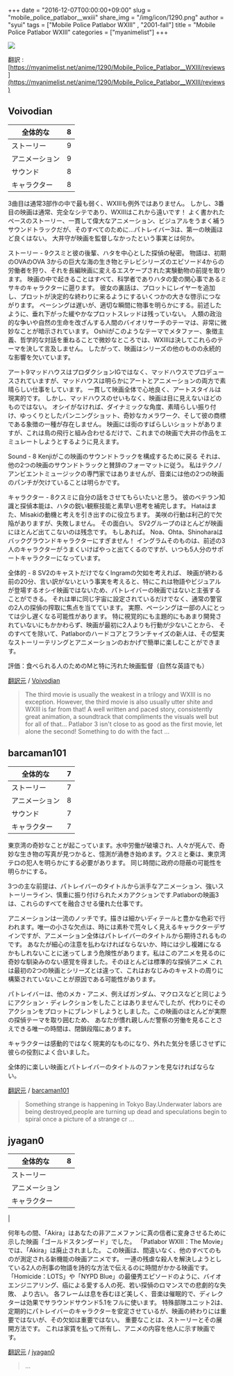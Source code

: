 +++
date = "2016-12-07T00:00:00+09:00"
slug = "mobile_police_patlabor__wxiii"
share_img = "/img/icon/1290.png"
author = "syui"
tags = ["Mobile Police Patlabor WXIII" , "2001-fall"]
title = "Mobile Police Patlabor WXIII"
categories = ["myanimelist"]
+++

![](https://myanimelist.cdn-dena.com/images/anime/1/1290.jpg)


<!--more-->

翻訳 : [https://myanimelist.net/anime/1290/Mobile_Police_Patlabor__WXIII/reviews](https://myanimelist.net/anime/1290/Mobile_Police_Patlabor__WXIII/reviews)


## Voivodian



全体的な|  8
--- | ---
ストーリー|  9
アニメーション|  9
サウンド|  8
キャラクター|  8

3曲目は通常3部作の中で最も弱く、WXIIIも例外ではありません。 しかし、3番目の映画は通常、完全なシテであり、WXIIIはこれから遠いです！ よく書かれたペースのストーリー、一貫して偉大なアニメーション、ビジュアルをうまく補うサウンドトラックだが、そのすべてのために...パトレイバー3は、第一の映画ほど良くはない。 大井守が映画を監督しなかったという事実とは何か。

ストーリー -  9クスミと彼の後輩、ハタを中心とした探偵の秘密。 物語は、初期のOVAのOVA 3からの巨大な海の生き物とテレビシリーズのエピソード4からの労働者を狩り、それを長編映画に変えるエスケープされた実験動物の前提を取ります。 映画の中で起きることはすべて、科学者でありハタの愛の関心事であるミサキのキャラクターに遡ります。 彼女の裏話は、プロットにレイヤーを追加し、プロットが決定的な終わりに来るようにするいくつかの大きな啓示につながります。 ペーシングは遅いが、適切な瞬間に物事を明らかにする。前述したように、垂れ下がった緩やかなプロットスレッドは残っていない。 人類の政治的な争いや自然の生命を改ざんする人間のバイオリサーチのテーマは、非常に微妙なことが暗示されています。  Oshiiがこのようなテーマでメタファー、象徴主義、哲学的な対話を重ねることで微妙なところでは、WXIIIは決してこれらのテーマを決して言及しません。 したがって、映画はシリーズの他のものの永続的な影響を欠いています。

アート9マッドハウスはプロダクションIGではなく、マッドハウスでプロデュースされていますが、マッドハウスは明らかにアートとアニメーションの両方で素晴らしい仕事をしています。 一貫して映画全体で心地良く、アートスタイルは現実的です。 しかし、マッドハウスのせいもなく、映画は目に見えないほどのものではない。 オシイがなければ、ダイナミックな角度、素晴らしい振り付け、ゆっくりとしたパンニングショット、奇妙なカメラワーク、そして彼の商標である象徴の一種が存在しません。 映画には街のすばらしいショットがありますが、これは鳥の飛行と組み合わせるだけで、これまでの映画で大井の作品をエミュレートしようとするように見えます。

Sound  -  8 Kenjiがこの映画のサウンドトラックを構成するために戻る それは、他の2つの映画のサウンドトラックと賛辞のフォーマットに従う。 私はテクノ/アンビエントミュージックの専門家ではありませんが、音楽には他の2つの映画のパンチが欠けていることは明らかです。

キャラクター -  8クスミに自分の話をさせてもらいたいと思う。 彼のベテラン知識と探偵本能は、ハタの鋭い観察技能と素早い思考を補完します。  Hataはまた、Misakiの動機と考えを引き出すのに役立ちます。 美咲の行動は利己的で欠陥がありますが、失敗しません。 その面白い。  SV2グループのほとんどが映画にほとんど出てこないのは残念です。 もしあれば。  Noa、Ohta、Shinoharaはバックグラウンドキャラクターにすぎません！ イングラムそのものは、前述の3人のキャラクターがうまくいけばやっと出てくるのですが、いつも5人分のサポートキャラクターになっています。

全体的 -  8
SV2のキャストだけでなくIngramの欠如を考えれば、 映画が終わる前の20分、言い訳がないという事実を考えると、特にこれは物語やビジュアルが登場するオシイ映画ではないため、パトレイバーの映画ではないと主張することができる。 それは単に同じ宇宙に設定されているだけでなく、通常の警官の2人の探偵の搾取に焦点を当てています。 実際、ペーシングは一部の人にとっては少し遅くなる可能性があります。 特に視覚的にも主題的にもあまり開発されていないにもかかわらず、映画が最初に2人よりも行動が少ないことから、 そのすべてを除いて、Patlaborのハードコアとフランチャイズの新人は、その堅実なストーリーテリングとアニメーションのおかげで簡単に楽しむことができます。

評価：食べられる人のためのMと特に汚れた映画監督（自然な英語でも）

[翻訳元](https://myanimelist.net/reviews.php?id=200862) / [Voivodian](https://myanimelist.net/profile/Voivodian/reviews)


> The third movie is usually the weakest in a trilogy and WXIII is no exception. However, the third movie is also usually utter shite and WXIII is far from that! A well written and paced story, consistently great animation, a soundtrack that compliments the visuals well but for all of that... Patlabor 3 isn't close to as good as the first movie, let alone the second! Something to do with the fact ...

## barcaman101



全体的な|  7
--- | ---
ストーリー|  7
アニメーション|  8
サウンド|  7
キャラクター|  7

東京湾の奇妙なことが起こっています。水中労働が破壊され、人々が死んで、奇妙な生き物の写真が見つかると、憶測が渦巻き始めます。クスミと秦は、東京湾テロの犯人を明らかにする必要があります。 同じ時間に政府の隠蔽の可能性を明らかにする。

3つの主な前提は、パトレイバーのタイトルから派手なアニメーション、強いストーリーライン、慎重に振り付けられたメカアクションです.Patlaborの映画3は、これらのすべてを融合させる優れた仕事です。

アニメーションは一流のノッチです。描きは細かいディテールと豊かな色彩で行われます。唯一の小さな欠点は、時には素朴で荒々しく見えるキャラクターデザインですが、アニメーション全体はパトレイバーのタイトルから期待されるものです。 あなたが細心の注意を払わなければならないか、時には少し複雑になるかもしれないことに迷ってしまう危険性があります。私はこのアニメを見るのに奇妙な馴染みのない感覚を得ました。そのほとんどは標準的な探偵アニメ これは最初の2つの映画とシリーズとは違って、これはおなじみのキャストの周りに構築されていないことが原因である可能性があります。

パトレイバーは、他のメカ・アニメ、例えばガンダム、マクロスなどと同じようにアクション・ディレクションをしたことはありませんでしたが、代わりにそのアクションをプロットにブレンドしようとしました。この映画のほとんどが実際の探偵テーマを取り囲むため、 あなたが慣れ親しんだ警察の労働を見ることさえできる唯一の時間は、閉鎖段階にあります。

キャラクターは感動的ではなく現実的なものになり、外れた気分を感じさせずに彼らの役割によく合いました。

全体的に楽しい映画とパトレイバーのタイトルのファンを見なければならない。

[翻訳元](https://myanimelist.net/reviews.php?id=79430) / [barcaman101](https://myanimelist.net/profile/barcaman101/reviews)


> Something strange is happening in Tokyo Bay.Underwater labors are being destroyed,people are turning up dead and speculations begin to spiral once a picture of a strange cr ...

## jyagan0



全体的な|  8
--- | ---
ストーリー|
アニメーション|
キャラクター|
|

何年もの間、「Akira」はあなたの非アニメファンに真の信者に変身させるために示した映画「ゴールドスタンダード」でした。  「Patlabor WXIII：The Movie」では、「Akira」は廃止されました。 この映画は、間違いなく、他のすべてのものが測定される新機能の映画アニメです。 一連の残虐な殺人を解決しようとしている2人の刑事の物語を詩的な方法で伝えるのに時間がかかる映画です。  「Homicide：LOTS」や「NYPD Blue」の最優秀エピソードのように、バイオエンジニアリング、癌による愛する人の死、若い探偵のロマンスでの悲劇的な失敗、 より古い。 各フレームは息を呑むほど美しく、音楽は催眠的で、ディレクターは効果でサラウンドサウンド5.1をフルに使います。 特殊部隊ユニット2は、定期的にパトレイバーのキャラクターを安定させているが、映画の終わりには重要ではないが、その欠如は重要ではない。 重要なことは、ストーリーとその展開方法です。 これは家賃を払って所有し、アニメの内容を他人に示す映画です。

[翻訳元](https://myanimelist.net/reviews.php?id=146501) / [jyagan0](https://myanimelist.net/profile/jyagan0/reviews)


>  ...
